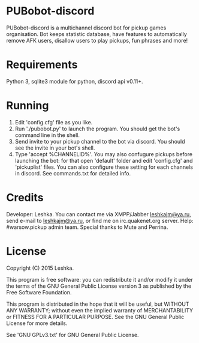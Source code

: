 # PUBobot-discord
PUBobot-discord is a multichannel discord bot for pickup games organisation.
Bot keeps statistic database, have features to automatically remove AFK users, disallow users to play pickups, fun phrases and more!

# Requirements
Python 3, sqlite3 module for python, discord api v0.11+.

# Running
1. Edit 'config.cfg' file as you like.
2. Run './pubobot.py' to launch the program. You should get the bot's command line in the shell.
3. Send invite to your pickup channel to the bot via discord. You should see the invite in your bot's shell.
4. Type 'accept %CHANNELID%'.
You may also confugure pickups before launching the bot: for that open 'default' folder and edit 'config.cfg' and 'pickuplist' files. You can also configure these setting for each channels in discord.
See commands.txt for detailed info.

# Credits
Developer: Leshka. You can contact me via XMPP/Jabber leshkajm@ya.ru, send e-mail to leshkajm@ya.ru, or find me on irc.quakenet.org server.
Help: #warsow.pickup admin team.
Special thanks to Mute and Perrina.

# License
Copyright (C) 2015 Leshka.

This program is free software: you can redistribute it and/or modify
it under the terms of the GNU General Public License version 3 as published by
the Free Software Foundation.

This program is distributed in the hope that it will be useful,
but WITHOUT ANY WARRANTY; without even the implied warranty of
MERCHANTABILITY or FITNESS FOR A PARTICULAR PURPOSE.  See the
GNU General Public License for more details.

See 'GNU GPLv3.txt' for GNU General Public License.
